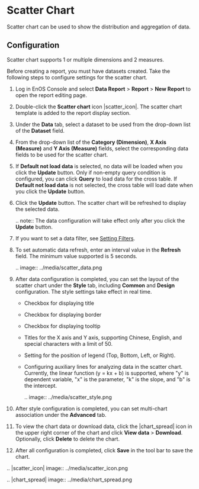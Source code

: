 # Scatter Chart

Scatter chart can be used to show the distribution and aggregation of data.

## Configuration

Scatter chart supports 1 or multiple dimensions and 2 measures.

Before creating a report, you must have datasets created. Take the following steps to configure settings for the scatter chart.

1. Log in EnOS Console and select **Data Report** > **Report** > **New Report** to open the report editing page.

2. Double-click the **Scatter chart** icon |scatter_icon|. The scatter chart template is added to the report display section.

3. Under the **Data** tab, select a dataset to be used from the drop-down list of the **Dataset** field.

4. From the drop-down list of the **Category (Dimension)**, **X Axis (Measure)** and **Y Axis (Measure)** fields, select the corresponding data fields to be used for the scatter chart.

5. If **Default not load data** is selected, no data will be loaded when you click the **Update** button. Only if non-empty query condition is configured, you can click **Query** to load data for the cross table. If **Default not load data** is not selected, the cross table will load date when you click the **Update** button.

6. Click the **Update** button. The scatter chart will be refreshed to display the selected data.

   .. note:: The data configuration will take effect only after you click the **Update** button.

7. If you want to set a data filter, see [Setting Filters](filter).

8. To set automatic data refresh, enter an interval value in the **Refresh** field. The minimum value supported is 5 seconds.

   .. image:: ../media/scatter_data.png

9. After data configuration is completed, you can set the layout of the scatter chart under the **Style** tab, including **Common** and **Design** configuration. The style settings take effect in real time.

   - Checkbox for displaying title

   - Checkbox for displaying border

   - Checkbox for displaying tooltip

   - Titles for the X axis and Y axis, supporting Chinese, English, and special characters with a limit of 50.

   - Setting for the position of legend (Top, Bottom, Left, or Right).

   - Configuring auxiliary lines for analyzing data in the scatter chart. Currently, the linear function (y = kx + b) is supported, where "y" is dependent variable, "x" is the parameter, "k" is the slope, and "b" is the intercept.

     .. image:: ../media/scatter_style.png

10. After style configuration is completed, you can set multi-chart association under the **Advanced** tab.

11. To view the chart data or download data, click the |chart_spread| icon in the upper right corner of the chart and click **View data** > **Download**. Optionally, click **Delete** to delete the chart.

12. After all configuration is completed, click **Save** in the tool bar to save the chart.

.. |scatter_icon| image:: ../media/scatter_icon.png

.. |chart_spread| image:: ../media/chart_spread.png

<!--end-->
